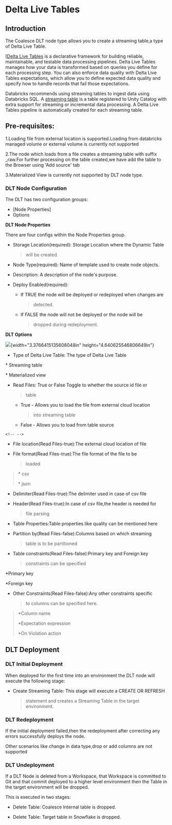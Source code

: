 # **Delta Live Tables**

## **Introduction**

The Coalesce DLT node type allows you to create a streaming table,a type
of Delta Live Table.

[[Delta Live Tables](https://docs.databricks.com/en/delta-live-tables/index.html)
is a declarative framework for building reliable, maintainable, and
testable data processing pipelines. Delta Live Tables manages how your
data is transformed based on queries you define for each processing
step. You can also enforce data quality with Delta Live Tables
expectations, which allow you to define expected data quality and
specify how to handle records that fail those expectations.

Databricks recommends using streaming tables to ingest data using
Databricks SQL. A [streaming
table](https://docs.databricks.com/en/tables/streaming.html#additional-resources)
is a table registered to Unity Catalog with extra support for streaming
or incremental data processing. A Delta Live Tables pipeline is
automatically created for each streaming table.

## **Pre-requisites:**

1.Loading file from external location is supported.Loading from
databricks managed volume or external volume is currently not supported

2.The node which loads from a file creates a streaming table with suffix
\_raw.For further processing on the table created,we have add the table
to the Browser using 'Add source' tab

3.Materialized View is currently not supported by DLT node type.

### **DLT Node Configuration**

The DLT has two configuration groups:

  * [Node Properties]
  * Options

**DLT Node Properties**

There are four configs within the Node Properties group.

-   Storage Location(required): Storage Location where the Dynamic Table
    > will be created.

-   Node Type(required): Name of template used to create node objects.

-   Description: A description of the node\'s purpose.

-   Deploy Enabled(required):

    -   If TRUE the node will be deployed or redeployed when changes are
        > detected.

    -   If FALSE the node will not be deployed or the node will be
        > dropped during redeployment.

**DLT Options**

![](vertopal_e2891625931a467189b3388ccf4f195b/media/image1.png){width="3.3766415135608048in"
height="4.640625546806649in"}

-   Type of Delta Live Table: The type of Delta Live Table

\* Streaming table

\* Materialized view

-   Read Files: True or False Toggle to whether the source id file or
    > table

    -   True - Allows you to load the file from external cloud location
        > into streaming table

    -   False - Allows you to load from table source

```{=html}
<!-- -->
```
-   File location(Read Files-true):The external cloud location of file

-   File format(Read Files-true):The file format of the file to be
    > loaded

> \* csv
>
> \* json

-   Delimiter(Read Files-true):The delimiter used in case of csv file

-   Header(Read Files-true):In case of csv file,the header is needed for
    > file parsing

-   Table Properties:Table properties like quality can be mentioned here

-   Partition by(Read Files-false):Columns based on which streaming
    > table is to be partitioned

-   Table constraints(Read Files-false):Primary key and Foreign key
    > constraints can be specified

\*Primary key

\*Foreign key

-   Other Constraints(Read Files-false):Any other constraints specific
    > to columns can be specified here.

> \*Column name
>
> \*Expectation expression
>
> \*On Violation action

## **DLT Deployment**

### **DLT Initial Deployment**

When deployed for the first time into an environment the DLT node will
execute the following stage:

-   Create Streaming Table: This stage will execute a CREATE OR REFRESH
    > statement and creates a Streaming Table in the target environment.

### **DLT Redeployment**

If the initial deployment failed,then the redeployment after correcting
any errors successfully deploys the node.

Other scenarios like change in data type,drop or add columns are not
supported

### **DLT Undeployment**

If a DLT Node is deleted from a Workspace, that Workspace is committed
to Git and that commit deployed to a higher level environment then the
Table in the target environment will be dropped.

This is executed in two stages:

-   Delete Table: Coalesce Internal table is dropped.

-   Delete Table: Target table in Snowflake is dropped.
